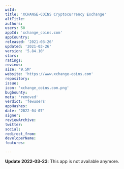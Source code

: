 ```yaml
---
wsId: 
title: 'XCHANGE-COINS Cryptocurrency Exchange'
altTitle: 
authors: 
users: 50
appId: 'xchange_coins.com'
appCountry: 
released: '2021-03-26'
updated: '2021-03-26'
version: '5.84.10'
stars: 
ratings: 
reviews: 
size: '9.5M'
website: 'https://www.xchange-coins.com'
repository: 
issue: 
icon: 'xchange_coins.com.png'
bugbounty: 
meta: 'removed'
verdict: 'fewusers'
appHashes: 
date: '2022-04-07'
signer: 
reviewArchive: 
twitter: 
social: 
redirect_from: 
developerName: 
features: 

---
```


**Update 2022-03-23**: This app is not available anymore.
